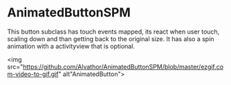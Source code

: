 # AnimatedButtonSPM

This button subclass has touch events mapped, its react when user touch,  scaling down and than getting back to the original size.
It has also a spin animation with a activityview that is optional.

<img src="https://github.com/Alvathor/AnimatedButtonSPM/blob/master/ezgif.com-video-to-gif.gif" alt"AnimatedButton"></img>
